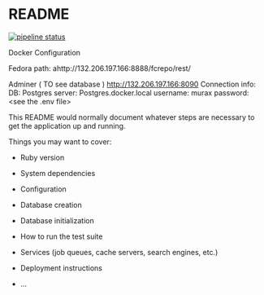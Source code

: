 # README

[![pipeline status](https://gitlab.ncs.mcgill.ca/lts/murax/badges/master/pipeline.svg)](https://gitlab.ncs.mcgill.ca/lts/murax/commits/master)



Docker Configuration 

Fedora path:
ahttp://132.206.197.166:8888/fcrepo/rest/

Adminer ( TO see database )
http://132.206.197.166:8090
Connection info:
DB: Postgres
server: Postgres.docker.local
username: murax
password: <see the .env file>


This README would normally document whatever steps are necessary to get the
application up and running.

Things you may want to cover:

* Ruby version

* System dependencies

* Configuration

* Database creation

* Database initialization

* How to run the test suite

* Services (job queues, cache servers, search engines, etc.)

* Deployment instructions

* ...
